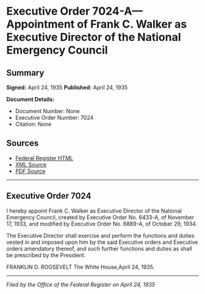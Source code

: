 # Executive Order 7024-A—Appointment of Frank C. Walker as Executive Director of the National Emergency Council

## Summary

**Signed:** April 24, 1935
**Published:** April 24, 1935

**Document Details:**
- Document Number: None
- Executive Order Number: 7024
- Citation: None

## Sources
- [Federal Register HTML](https://www.presidency.ucsb.edu/documents/executive-order-7024-appointment-frank-c-walker-executive-director-the-national-emergency)
- [XML Source](None)
- [PDF Source](None)

---

## Executive Order 7024

I hereby appoint Frank C. Walker as Executive Director of the National Emergency Council, created by Executive Order No. 6433-A, of November 17, 1933, and modified by Executive Order No. 6889-A, of October 29, 1934.

The Executive Director shall exercise and perform the functions and duties vested in and imposed upon him by the said Executive orders and Executive orders amendatory thereof, and such further functions and duties as shall be prescribed by the President.

FRANKLIN D. ROOSEVELT
The White House,April 24, 1935.

---

*Filed by the Office of the Federal Register on April 24, 1935*
